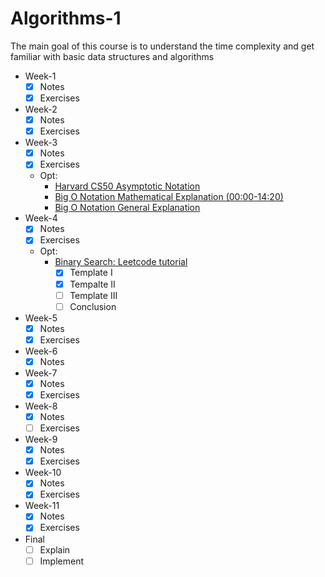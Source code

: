 # Algorithms-1

The main goal of this course is to understand the time complexity and get familiar with basic data structures and algorithms

* Week-1
  - [x] Notes
  - [x] Exercises
* Week-2
  - [x] Notes
  - [x] Exercises
* Week-3
  - [x] Notes
  - [x] Exercises
  * Opt:
    * [Harvard CS50 Asymptotic Notation](https://www.youtube.com/watch?v=iOq5kSKqeR4)
    * [Big O Notation Mathematical Explanation (00:00-14:20)](https://www.youtube.com/watch?v=ei-A_wy5Yxw&list=PL1BaGV1cIH4UhkL8a9bJGG356covJ76qN&index=3)
    * [Big O Notation General Explanation](https://www.youtube.com/watch?v=V6mKVRU1evU)
* Week-4
  - [x] Notes
  - [x] Exercises
  * Opt:
    * [Binary Search: Leetcode tutorial](https://leetcode.com/explore/learn/card/binary-search/)
        - [x] Template I
        - [x] Tempalte II
        - [ ] Template III
        - [ ] Conclusion
* Week-5
  - [x] Notes
  - [x] Exercises
* Week-6
  - [x] Notes
* Week-7
  - [x] Notes
  - [x] Exercises
* Week-8
  - [x] Notes
  - [ ] Exercises
* Week-9
  - [x] Notes
  - [x] Exercises
* Week-10
  - [x] Notes
  - [x] Exercises
* Week-11
  - [x] Notes
  - [x] Exercises
* Final
  - [ ] Explain
  - [ ] Implement
